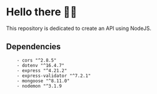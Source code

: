 # Hello there 👋🏻
This repository is dedicated to create an API using NodeJS.

## Dependencies  
``` Py
    - cors "^2.8.5"
    - dotenv "^16.4.7"
    - express "^4.21.2"
    - express-validator "^7.2.1"
    - mongoose "^8.11.0"
    - nodemon "^3.1.9
```